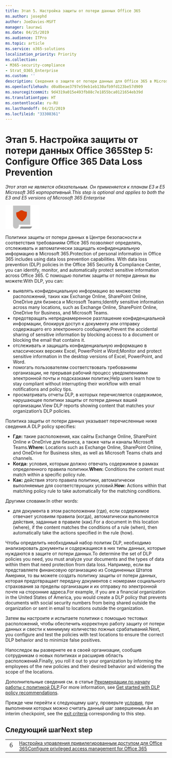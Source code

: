 ```yaml
---
title: Этап 5. Настройка защиты от потери данных Office 365
ms.author: josephd
author: JoeDavies-MSFT
manager: laurawi
ms.date: 04/25/2019
ms.audience: ITPro
ms.topic: article
ms.service: o365-solutions
localization_priority: Priority
ms.collection:
- M365-security-compliance
- Strat_O365_Enterprise
ms.custom: ''
description: Сведения о защите от потери данных для Office 365 в Microsoft 365 и ее развертывании.
ms.openlocfilehash: d0a8beae3797e59eb1eb130afb9fd123be57d909
ms.sourcegitcommit: 9d4319a015e493fb88c7e1855bca0121654eb39d
ms.translationtype: HT
ms.contentlocale: ru-RU
ms.lasthandoff: 04/25/2019
ms.locfileid: "33308361"
---
```

# <a name="step-5-configure-office-365-data-loss-prevention"></a><span data-ttu-id="35251-103">Этап 5. Настройка защиты от потери данных Office 365</span><span class="sxs-lookup"><span data-stu-id="35251-103">Step 5: Configure Office 365 Data Loss Prevention</span></span>

<span data-ttu-id="35251-104">*Этот этап не является обязательным. Он применяется к планам E3 и E5 Microsoft 365 корпоративный.*</span><span class="sxs-lookup"><span data-stu-id="35251-104">*This step is optional and applies to both the E3 and E5 versions of Microsoft 365 Enterprise*</span></span>

![](./media/deploy-foundation-infrastructure/infoprotection_icon-small.png)

<span data-ttu-id="35251-105">Политики защиты от потери данных в Центре безопасности и соответствия требованиям Office 365 позволяют определять, отслеживать и автоматически защищать конфиденциальную информацию в Microsoft 365.</span><span class="sxs-lookup"><span data-stu-id="35251-105">Protection of personal information in Office 365 includes using data loss prevention capabilities. With data loss prevention (DLP) policies in the Office 365 Security & Compliance Center, you can identify, monitor, and automatically protect sensitive information across Office 365.</span></span> <span data-ttu-id="35251-106">С помощью политик защиты от потери данных вы можете:</span><span class="sxs-lookup"><span data-stu-id="35251-106">With DLP, you can:</span></span>

- <span data-ttu-id="35251-107">выявлять конфиденциальную информацию во множестве расположений, таких как Exchange Online, SharePoint Online, OneDrive для бизнеса и Microsoft Teams;</span><span class="sxs-lookup"><span data-stu-id="35251-107">Identify sensitive information across many locations, such as Exchange Online, SharePoint Online, OneDrive for Business, and Microsoft Teams.</span></span>
- <span data-ttu-id="35251-108">предотвращать непреднамеренное разглашение конфиденциальной информации, блокируя доступ к документу или отправку содержащего его электронного сообщения;</span><span class="sxs-lookup"><span data-stu-id="35251-108">Prevent the accidental sharing of sensitive information by blocking access to a document or blocking the email that contains it.</span></span>
- <span data-ttu-id="35251-109">отслеживать и защищать конфиденциальную информацию в классических версиях Excel, PowerPoint и Word;</span><span class="sxs-lookup"><span data-stu-id="35251-109">Monitor and protect sensitive information in the desktop versions of Excel, PowerPoint, and Word.</span></span>
- <span data-ttu-id="35251-110">помогать пользователям соответствовать требованиям организации, не прерывая рабочий процесс уведомлениями электронной почты и подсказками политик;</span><span class="sxs-lookup"><span data-stu-id="35251-110">Help users learn how to stay compliant without interrupting their workflow with email notifications and policy tips.</span></span> 
- <span data-ttu-id="35251-111">просматривать отчеты DLP, в которых перечисляется содержимое, нарушающее политики защиты от потери данных вашей организации.</span><span class="sxs-lookup"><span data-stu-id="35251-111">View DLP reports showing content that matches your organization’s DLP policies.</span></span>

<span data-ttu-id="35251-112">Политика защиты от потери данных указывает перечисленные ниже сведения.</span><span class="sxs-lookup"><span data-stu-id="35251-112">A DLP policy specifies:</span></span>

- <span data-ttu-id="35251-113">**Где:** такие расположения, как сайты Exchange Online, SharePoint Online и OneDrive для бизнеса, а также чаты и каналы Microsoft Teams.</span><span class="sxs-lookup"><span data-stu-id="35251-113">**Where:** Locations such as Exchange Online, SharePoint Online, and OneDrive for Business sites, as well as Microsoft Teams chats and channels.</span></span>
- <span data-ttu-id="35251-114">**Когда:** условия, которым должно отвечать содержимое в рамках определенного правила политики.</span><span class="sxs-lookup"><span data-stu-id="35251-114">**When:** Conditions the content must match within a specific policy rule.</span></span>
- <span data-ttu-id="35251-115">**Как:** действия этого правила политики, автоматически выполняемые для соответствующих условий.</span><span class="sxs-lookup"><span data-stu-id="35251-115">**How:** Actions within that matching policy rule to take automatically for the matching conditions.</span></span>

<span data-ttu-id="35251-116">Другими словами:</span><span class="sxs-lookup"><span data-stu-id="35251-116">In other words:</span></span>

- <span data-ttu-id="35251-117">для документа в этом расположении (где), если содержимое отвечает условиям правила (когда), автоматически выполняются действия, заданные в правиле (как).</span><span class="sxs-lookup"><span data-stu-id="35251-117">For a document in this location (where), if the content matches the conditions of a rule (when), then automatically take the actions specified in the rule (how).</span></span>

<span data-ttu-id="35251-118">Чтобы определить необходимый набор политик DLP, необходимо анализировать документы и содержащиеся в них типы данных, которые нуждаются в защите от потери данных.</span><span class="sxs-lookup"><span data-stu-id="35251-118">To determine the set of DLP policies you need, you must analyze your documents and the types of data within them that need protection from data loss.</span></span> <span data-ttu-id="35251-119">Например, если вы представляете финансовую организацию из Соединенных Штатов Америки, то вы можете создать политику защиты от потери данных, которая предотвращает передачу документов с номерами социального страхования за пределы организации и их отправку по электронной почте на сторонние адреса.</span><span class="sxs-lookup"><span data-stu-id="35251-119">For example, if you are a financial organization in the United States of America, you would create a DLP policy that prevents documents with social security numbers from being shared outside the organization or sent in email to locations outside the organization.</span></span>

<span data-ttu-id="35251-120">Затем вы настроите и испытаете политики с помощью тестовых расположений, чтобы обеспечить корректную работу защиту от потери данных и свести к минимуму количество ложных срабатываний.</span><span class="sxs-lookup"><span data-stu-id="35251-120">Next, you configure and test the policies with test locations to ensure the correct DLP behavior and to minimize false positives.</span></span>

<span data-ttu-id="35251-121">Напоследок вы развернете ее в своей организации, сообщив сотрудникам о новых политиках и расширив область расположений.</span><span class="sxs-lookup"><span data-stu-id="35251-121">Finally, you roll it out to your organization by informing the employees of the new policies and their desired behavior and widening the scope of the locations.</span></span>

<span data-ttu-id="35251-122">Дополнительные сведения см. в статье [Рекомендации по началу работы с политикой DLP](https://docs.microsoft.com/office365/securitycompliance/get-started-with-dlp-policy-recommendations).</span><span class="sxs-lookup"><span data-stu-id="35251-122">For more information, see [Get started with DLP policy recommendations](https://docs.microsoft.com/office365/securitycompliance/get-started-with-dlp-policy-recommendations).</span></span>

<span data-ttu-id="35251-123">Прежде чем перейти к следующему шагу, проверьте [условия](infoprotect-exit-criteria.md#crit-infoprotect-step5), при выполнении которых можно считать данный шаг завершенным.</span><span class="sxs-lookup"><span data-stu-id="35251-123">As an interim checkpoint, see the [exit criteria](infoprotect-exit-criteria.md#crit-infoprotect-step5) corresponding to this step.</span></span>

## <a name="next-step"></a><span data-ttu-id="35251-124">Следующий шаг</span><span class="sxs-lookup"><span data-stu-id="35251-124">Next step</span></span>


|||
|:-------|:-----|
|![](./media/stepnumbers/Step6.png)|[<span data-ttu-id="35251-125">Настройка управления привилегированным доступом для Office 365</span><span class="sxs-lookup"><span data-stu-id="35251-125">Configure privileged access management for Office 365</span></span>](infoprotect-configure-privileged-access-management.md)|


